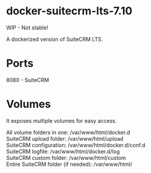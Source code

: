 # docker-suitecrm-lts-7.10

WIP - Not stable!

A dockerized version of SuiteCRM LTS. 

# Ports
8080 - SuiteCRM 

# Volumes

It exposes multiple volumes for easy access.

All volume folders in one: /var/www/html/docker.d  
SuiteCRM upload folder: /var/www/html/upload  
SuiteCRM configuration: /var/www/html/docker.d/conf.d  
SuiteCRM logfile: /var/www/html/docker.d/log   
SuiteCRM custom folder: /var/www/html/custom  
Entire SuiteCRM folder (if needed): /var/www/html/
